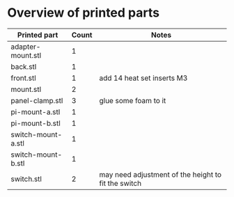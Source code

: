 # Overview of printed parts

| Printed part       | Count | Notes                                               |
|--------------------|-------|-----------------------------------------------------|
| adapter-mount.stl  | 1     |                                                     |
| back.stl           | 1     |                                                     |
| front.stl          | 1     | add 14 heat set inserts M3                          |
| mount.stl          | 2     |                                                     |
| panel-clamp.stl    | 3     | glue some foam to it                                |
| pi-mount-a.stl     | 1     |                                                     |
| pi-mount-b.stl     | 1     |                                                     |
| switch-mount-a.stl | 1     |                                                     |
| switch-mount-b.stl | 1     |                                                     |
| switch.stl         | 2     | may need adjustment of the height to fit the switch |
